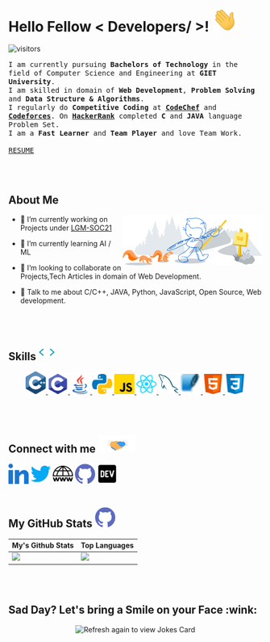 
<h1> Hello Fellow < Developers/ >! <img src = "./icons/wave.gif" width = 50px> </h1>
<p align='center'>

![visitors](https://visitor-badge.glitch.me/badge?page_id=mayankmohak.mayankmohak)
 
  
<samp>I am currently pursuing <strong>Bachelors of Technology</strong> in the field of Computer Science and Engineering at <strong>GIET University</strong>.<br />
I am skilled in domain of <strong>Web Development</strong>, <strong>Problem Solving</strong> and <strong>Data Structure & Algorithms</strong>.<br />
I regularly do <strong>Competitive Coding</strong> at <strong><a href="https://www.codechef.com/users/mayankmohak">CodeChef</a></strong> and <strong><a href="http://codeforces.com/profile/mayankmohak">Codeforces</a></strong>. On <strong><a href="https://www.hackerrank.com/mayankmohak">HackerRank</a></strong> completed <strong>C</strong> and <strong>JAVA</strong> language Problem Set.<br />
I am a <strong>Fast Learner</strong> and <strong>Team Player</strong> and love Team Work.<samp/><br /><br />
<a target="_blank" href="https://drive.google.com/file/d/1q7ANmeCZXAgt7GbRTl8typxbC_Nt-TeU/view?usp=sharing" rel="noreferrer">RESUME</a>

<br>
<br>
<!-- About me -->
<h2> About Me</h2>

<img width="55%" align="right" alt="Github" src="./icons/git-header.svg" />


- 🔭 I’m currently working on Projects under [LGM-SOC21](https://lgmsoc.co/)

- 🌱 I’m currently learning AI / ML 

- 👯 I’m looking to collaborate on Projects,Tech Articles in domain of Web Development. 

- 💬 Talk to me about C/C++, JAVA, Python, JavaScript, Open Source, Web development. 
  
<br>
<br>

<!--  Skills  -->
<h2> Skills <img src = "./icons/giphy.webp" width = 32px> </h2>


<p align="center">
  <a href= https://github.com/maynkmohak?tab=repositories&q=&type=&language=cpp&sort= > <img width ='40px' src ='./icons/c++.svg'> </a>
  <a href= https://github.com/maynkmohak?tab=repositories&q=&type=&language=c&sort= > <img width ='40px' src ='./icons/c.svg'> </a>
  <a href= https://github.com/mayankmohak?tab=repositories&q=&type=&language=java&sort= > <img width ='40px' src ='./icons/java.svg'> </a>
  <a href= https://github.com/mayankmohak?tab=repositories&q=&type=&language=python&sort= > <img width ='40px' src ='./icons/python.svg'> </a>
  <a href= https://github.com/mayankmohak?tab=repositories&q=&type=&language=javascript&sort= > <img width ='40px' src ='./icons/javascript.svg'> </a>
  <a href= https://github.com/mayankmohak?tab=repositories&q=&type=&language=javascript&sort= > <img width ='40px' src ='./icons/reactnative.svg'> </a>
  <a href= https://github.com/mayankmohak?tab=repositories&q=&type=&language=mysql&sort= > <img width ='40px' src ='./icons/mysql.svg'> </a>
  <a href= https://github.com/mayankmohak?tab=repositories&q=&type=&language=sqlite&sort= > <img width ='40px' src ='./icons/sqlite.svg'> </a>
  <a href= https://github.com/mayankmohak?tab=repositories&q=&type=&language=html&sort= > <img width ='40px' src ='./icons/html.svg'> </a>
  <a href= https://github.com/mayankmohak?tab=repositories&q=&type=&language=css&sort= > <img width ='40px' src ='./icons/css.svg'> </a>
</p>

<br>
<br>

<!-- Connect with me -->
<h2> Connect with me <img src='./icons/handshake.gif' width="75px"> </h2>
<a href = 'https://www.linkedin.com/in/mayankmohak'> <img width = '40px' align= 'center' src="./icons/linked-in-alt.svg"/></a> 
<a href = 'https://twitter.com/honney_bhardwaj'> <img width = '40px' align= 'center' src="./icons/twitter.svg"/></a>  
<a href = 'https://mayankmohak.github.io'> <img width = '40px' align= 'center' src="./icons/portfolio.png"/></a> 
<a href = 'https://www.github.com/mayankmohak'> <img width = '40px' align= 'center' src="./icons/github.svg"/></a> 
<a href = 'https://dev.to/mayankmohak'><img width = "40px" align ='center' src="./icons/dev.png"/></a>

<br>
<br>

<!--  GitHub Stats -->
<h2> My GitHub Stats <img src='./icons/github.svg' width='40px'> </h2>
 
 
  | My's Github Stats | Top Languages |
| ----------- | ----------- |
| ![](https://github-readme-stats.vercel.app/api?username=mayankmohak&show_icons=true) | ![](https://github-readme-stats.vercel.app/api/top-langs/?username=mayankmohak&layout=compact) |

<br>
<br>

<!--  Joke -->
<h2>Sad Day? Let's bring a Smile on your Face :wink:</h2>
<p align="center">
<img src="https://readme-jokes.vercel.app/api" alt="Refresh again to view Jokes Card" />
</p>

